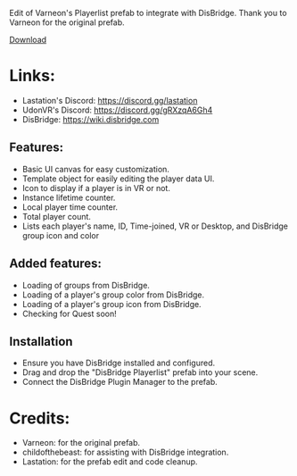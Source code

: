 Edit of Varneon's Playerlist prefab to integrate with DisBridge.
Thank you to Varneon for the original prefab.

[Download](releases/tag/V1.0)

# Links:
- Lastation's Discord: https://discord.gg/lastation
- UdonVR's Discord: https://discord.gg/gRXzqA6Gh4
- DisBridge: https://wiki.disbridge.com

## Features:
- Basic UI canvas for easy customization.
- Template object for easily editing the player data UI.
- Icon to display if a player is in VR or not.
- Instance lifetime counter.
- Local player time counter.
- Total player count.
- Lists each player's name, ID, Time-joined, VR or Desktop, and DisBridge group icon and color


## Added features:
- Loading of groups from DisBridge.
- Loading of a player's group color from DisBridge.
- Loading of a player's group icon from DisBridge.
- Checking for Quest soon!

## Installation
- Ensure you have DisBridge installed and configured.
- Drag and drop the "DisBridge Playerlist" prefab into your scene.
- Connect the DisBridge Plugin Manager to the prefab.

# Credits:
- Varneon: for the original prefab.
- childofthebeast: for assisting with DisBridge integration.
- Lastation: for the prefab edit and code cleanup.
